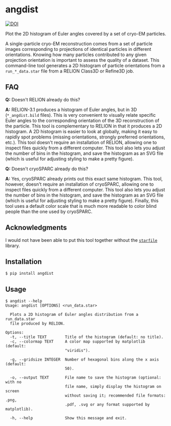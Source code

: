 # angdist

[![DOI](https://zenodo.org/badge/DOI/10.5281/zenodo.4104053.svg)](https://doi.org/10.5281/zenodo.4104053)

Plot the 2D histogram of Euler angles covered by a set of cryo-EM particles.

A single-particle cryo-EM reconstruction comes from a set of particle images
corresponding to projections of identical particles in different orientations.
Knowing how many particles contributed to any given projection orientation is
important to assess the quality of a dataset. This command-line tool generates a
2D histogram of particle orientations from a `run_*_data.star` file from a
RELION Class3D or Refine3D job.

## FAQ

**Q:** Doesn't RELION already do this?

**A:** RELION-3.1 produces a histogram of Euler angles, but in 3D
(`*_angdist.bild` files). This is very convenient to visually relate specific
Euler angles to the corresponding orientation of the 3D reconstruction of the
particle. This tool is complementary to RELION in that it produces a 2D
histogram. A 2D histogram is easier to look at globally, making it easy to
rapidly spot problems (missing orientations, strongly preferred orientations,
etc.). This tool doesn't require an installation of RELION, allowing one to
inspect files quickly from a different computer. This tool also lets you adjust
the number of bins in the histogram, and save the histogram as an SVG file
(which is useful for adjusting styling to make a pretty figure).

**Q:** Doesn't cryoSPARC already do this?

**A:** Yes, cryoSPARC already prints out this exact same histogram. This tool,
however, doesn't require an installation of cryoSPARC, allowing one to inspect
files quickly from a different computer. This tool also lets you adjust the
number of bins in the histogram, and save the histogram as an SVG file (which is
useful for adjusting styling to make a pretty figure). Finally, this tool uses a
default color scale that is much more readable to color blind people than the
one used by cryoSPARC.

## Acknowledgments

I would not have been able to put this tool together without the
[`starfile`](https://github.com/alisterburt/starfile) library.

## Installation

```
$ pip install angdist
```

## Usage

```
$ angdist --help
Usage: angdist [OPTIONS] <run_data.star>

  Plots a 2D histogram of Euler angles distribution from a run_data.star
  file produced by RELION.

Options:
  -t, --title TEXT        Title of the histogram (default: no title).
  -c, --colormap TEXT     A color map supported by matplotlib (default:
                          "viridis").

  -g, --gridsize INTEGER  Number of hexagonal bins along the x axis (default:
                          50).

  -o, --output TEXT       File name to save the histogram (optional: with no
                          file name, simply display the histogram on screen
                          without saving it; recommended file formats: .png,
                          .pdf, .svg or any format supported by matplotlib).

  -h, --help              Show this message and exit.

```

